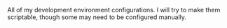 All of my development environment configurations. I will try to make them scriptable, though some may need to be configured manually.
